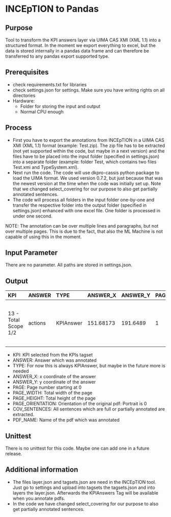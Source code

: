 # INCEpTION to Pandas

## Purpose

Tool to transform the KPI answers layer via UIMA CAS XMI (XML 1.1) into a structured
format. In the moment we export everything to excel, but the data is stored internally
in a pandas data frame and can therefore be transferred to any pandas export supported
type.

## Prerequisites

- check requirements.txt for libraries
- check settings.json for settings.
  Make sure you have writing rights on all directories
- Hardware:
  - Folder for storing the input and output
  - Normal CPU enough

## Process

- First you have to export the annotations from INCEpTION in a UIMA CAS XMI (XML 1.1)
  format (example: Test.zip). The zip file has to be extracted (not yet supported
  within the code, but maybe in a next version) and the files have to be placed into
  the input folder (specified in settings.json) into a separate folder (example: folder
  Test, which contains two files Test.xmi and TypeSystem.xml).
- Next run the code. The code will use dkpro-cassis python package to load the
  UIMA format. We used version 0.7.2, but just because that was the newest version
  at the time when the code was initially set up. Note that we changed select_covering
  for our purpose to also get partially annotated sentences.
- The code will process all folders in the input folder one-by-one and transfer the
  respective folder into the output folder (specified in settings.json) enhanced with
  one excel file. One folder is processed in under one second.

NOTE: The annotation can be over multiple lines and paragraphs, but not over multiple
pages. This is due to the fact, that also the ML Machine is not capable of using this
in the moment.

## Input Parameter

There are no parameter. All paths are stored in settings.json.

## Output

| KPI                  | ANSWER  | TYPE      | ANSWER_X  | ANSWER_Y | PAGE | PAGE_WIDTH | PAGE_HEIGHT | PAGE_ORIENTATION | COV_SENTENCES                                                                                               | PDF_NAME |
| :------------------- | :------ | :-------- | :-------- | :------- | :--- | :--------- | :---------- | :--------------- | :---------------------------------------------------------------------------------------------------------- | :------- |
| 13 - Total Scope 1/2 | actions | KPIAnswer | 151.68173 | 191.6489 | 1    | 612        | 792         | 0                | "We are very clear that it is not sufficient for Shell’s actions and behaviour merely to be legally sound." | Test.pdf |

- KPI: KPI selected from the KPIs tagset
- ANSWER: Answer which was annotated
- TYPE: For now this is always KPIAnswer, but maybe in the future more is needed
- ANSWER_X: x coordinate of the answer
- ANSWER_Y: y coordinate of the answer
- PAGE: Page number starting at 0
- PAGE_WIDTH: Total width of the page
- PAGE_HEIGHT: Total height of the page
- PAGE_ORIENTATION: Orientation of the original pdf: Portrait is 0
- COV_SENTENCES: All sentences which are full or partially annotated are extracted.
- PDF_NAME: Name of the pdf which was annotated

## Unittest

There is no unittest for this code. Maybe one can add one in a future release.

## Additional information

- The files layer.json and tagsets.json are need in the INCEpTION tool. Just go to
  settings and upload into tagsets the tagsets.json and into layers the layer.json.
  Afterwards the KPIAnswers Tag will be available when you annotate pdfs.
- In the code we have changed select_covering for our purpose to also get
  partially annotated sentences.
